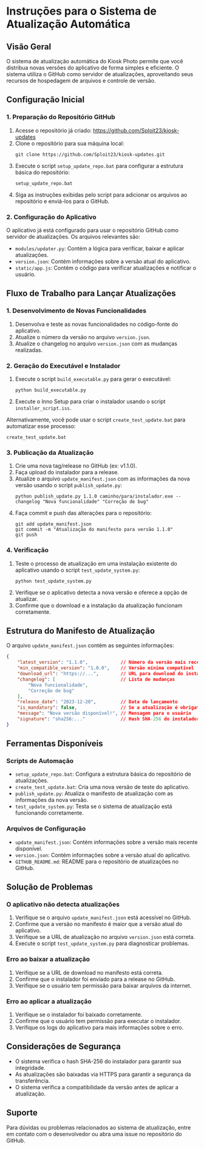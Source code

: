 # Instruções para o Sistema de Atualização Automática

## Visão Geral

O sistema de atualização automática do Kiosk Photo permite que você distribua novas versões do aplicativo de forma simples e eficiente. O sistema utiliza o GitHub como servidor de atualizações, aproveitando seus recursos de hospedagem de arquivos e controle de versão.

## Configuração Inicial

### 1. Preparação do Repositório GitHub

1. Acesse o repositório já criado: https://github.com/Sploit23/kiosk-updates
2. Clone o repositório para sua máquina local:
   ```
   git clone https://github.com/Sploit23/kiosk-updates.git
   ```
3. Execute o script `setup_update_repo.bat` para configurar a estrutura básica do repositório:
   ```
   setup_update_repo.bat
   ```
4. Siga as instruções exibidas pelo script para adicionar os arquivos ao repositório e enviá-los para o GitHub.

### 2. Configuração do Aplicativo

O aplicativo já está configurado para usar o repositório GitHub como servidor de atualizações. Os arquivos relevantes são:

- `modules/updater.py`: Contém a lógica para verificar, baixar e aplicar atualizações.
- `version.json`: Contém informações sobre a versão atual do aplicativo.
- `static/app.js`: Contém o código para verificar atualizações e notificar o usuário.

## Fluxo de Trabalho para Lançar Atualizações

### 1. Desenvolvimento de Novas Funcionalidades

1. Desenvolva e teste as novas funcionalidades no código-fonte do aplicativo.
2. Atualize o número da versão no arquivo `version.json`.
3. Atualize o changelog no arquivo `version.json` com as mudanças realizadas.

### 2. Geração do Executável e Instalador

1. Execute o script `build_executable.py` para gerar o executável:
   ```
   python build_executable.py
   ```
2. Execute o Inno Setup para criar o instalador usando o script `installer_script.iss`.

Alternativamente, você pode usar o script `create_test_update.bat` para automatizar esse processo:
```
create_test_update.bat
```

### 3. Publicação da Atualização

1. Crie uma nova tag/release no GitHub (ex: v1.1.0).
2. Faça upload do instalador para a release.
3. Atualize o arquivo `update_manifest.json` com as informações da nova versão usando o script `publish_update.py`:
   ```
   python publish_update.py 1.1.0 caminho/para/instalador.exe --changelog "Nova funcionalidade" "Correção de bug"
   ```
4. Faça commit e push das alterações para o repositório:
   ```
   git add update_manifest.json
   git commit -m "Atualização do manifesto para versão 1.1.0"
   git push
   ```

### 4. Verificação

1. Teste o processo de atualização em uma instalação existente do aplicativo usando o script `test_update_system.py`:
   ```
   python test_update_system.py
   ```
2. Verifique se o aplicativo detecta a nova versão e oferece a opção de atualizar.
3. Confirme que o download e a instalação da atualização funcionam corretamente.

## Estrutura do Manifesto de Atualização

O arquivo `update_manifest.json` contém as seguintes informações:

```json
{
    "latest_version": "1.1.0",            // Número da versão mais recente
    "min_compatible_version": "1.0.0",    // Versão mínima compatível
    "download_url": "https://...",        // URL para download do instalador
    "changelog": [                        // Lista de mudanças
        "Nova funcionalidade",
        "Correção de bug"
    ],
    "release_date": "2023-12-20",         // Data de lançamento
    "is_mandatory": false,                // Se a atualização é obrigatória
    "message": "Nova versão disponível!", // Mensagem para o usuário
    "signature": "sha256:..."             // Hash SHA-256 do instalador
}
```

## Ferramentas Disponíveis

### Scripts de Automação

- `setup_update_repo.bat`: Configura a estrutura básica do repositório de atualizações.
- `create_test_update.bat`: Cria uma nova versão de teste do aplicativo.
- `publish_update.py`: Atualiza o manifesto de atualização com as informações da nova versão.
- `test_update_system.py`: Testa se o sistema de atualização está funcionando corretamente.

### Arquivos de Configuração

- `update_manifest.json`: Contém informações sobre a versão mais recente disponível.
- `version.json`: Contém informações sobre a versão atual do aplicativo.
- `GITHUB_README.md`: README para o repositório de atualizações no GitHub.

## Solução de Problemas

### O aplicativo não detecta atualizações

1. Verifique se o arquivo `update_manifest.json` está acessível no GitHub.
2. Confirme que a versão no manifesto é maior que a versão atual do aplicativo.
3. Verifique se a URL de atualização no arquivo `version.json` está correta.
4. Execute o script `test_update_system.py` para diagnosticar problemas.

### Erro ao baixar a atualização

1. Verifique se a URL de download no manifesto está correta.
2. Confirme que o instalador foi enviado para a release no GitHub.
3. Verifique se o usuário tem permissão para baixar arquivos da internet.

### Erro ao aplicar a atualização

1. Verifique se o instalador foi baixado corretamente.
2. Confirme que o usuário tem permissão para executar o instalador.
3. Verifique os logs do aplicativo para mais informações sobre o erro.

## Considerações de Segurança

- O sistema verifica o hash SHA-256 do instalador para garantir sua integridade.
- As atualizações são baixadas via HTTPS para garantir a segurança da transferência.
- O sistema verifica a compatibilidade da versão antes de aplicar a atualização.

## Suporte

Para dúvidas ou problemas relacionados ao sistema de atualização, entre em contato com o desenvolvedor ou abra uma issue no repositório do GitHub.